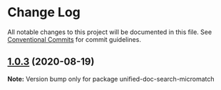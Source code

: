 # Change Log

All notable changes to this project will be documented in this file.
See [Conventional Commits](https://conventionalcommits.org) for commit guidelines.

## [1.0.3](https://github.com/unified-doc/unified-doc/tree/main/packages/unified-doc-search-micromatch/compare/unified-doc-search-micromatch@1.0.2...unified-doc-search-micromatch@1.0.3) (2020-08-19)

**Note:** Version bump only for package unified-doc-search-micromatch
